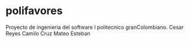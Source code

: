 # polifavores
Proyecto de ingenieria del software I politecnico granColombiano.
Cesar Reyes
Camilo Cruz
Mateo Esteban
